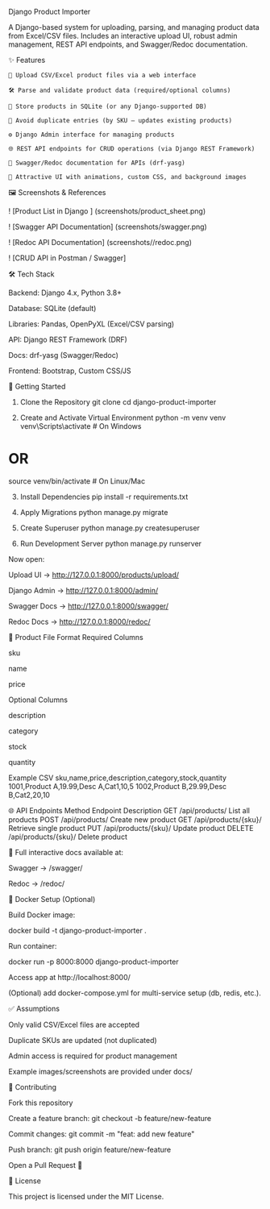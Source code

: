 Django Product Importer

A Django-based system for uploading, parsing, and managing product data from Excel/CSV files.
Includes an interactive upload UI, robust admin management, REST API endpoints, and Swagger/Redoc documentation.

✨ Features

    📂 Upload CSV/Excel product files via a web interface

    🛠️ Parse and validate product data (required/optional columns)

    💾 Store products in SQLite (or any Django-supported DB)

    🔄 Avoid duplicate entries (by SKU — updates existing products)

    ⚙️ Django Admin interface for managing products

    🌐 REST API endpoints for CRUD operations (via Django REST Framework)

    📖 Swagger/Redoc documentation for APIs (drf-yasg)

    🎨 Attractive UI with animations, custom CSS, and background images

🖼️ Screenshots & References


! [Product List in Django ] (screenshots/product_sheet.png)


! [Swagger API Documentation] (screenshots/swagger.png)


! [Redoc API Documentation] (screenshots//redoc.png)


! [CRUD API in Postman / Swagger] 


🛠 Tech Stack

Backend: Django 4.x, Python 3.8+

Database: SQLite (default)

Libraries: Pandas, OpenPyXL (Excel/CSV parsing)

API: Django REST Framework (DRF)

Docs: drf-yasg (Swagger/Redoc)

Frontend: Bootstrap, Custom CSS/JS

🚀 Getting Started
1. Clone the Repository
git clone <your-repo-url>
cd django-product-importer

2. Create and Activate Virtual Environment
python -m venv venv
venv\Scripts\activate   # On Windows
# OR
source venv/bin/activate  # On Linux/Mac

3. Install Dependencies
pip install -r requirements.txt

4. Apply Migrations
python manage.py migrate

5. Create Superuser
python manage.py createsuperuser

6. Run Development Server
python manage.py runserver


Now open:

Upload UI → http://127.0.0.1:8000/products/upload/

Django Admin → http://127.0.0.1:8000/admin/

Swagger Docs → http://127.0.0.1:8000/swagger/

Redoc Docs → http://127.0.0.1:8000/redoc/

📂 Product File Format
Required Columns

sku

name

price

Optional Columns

description

category

stock

quantity

Example CSV
sku,name,price,description,category,stock,quantity
1001,Product A,19.99,Desc A,Cat1,10,5
1002,Product B,29.99,Desc B,Cat2,20,10

🌐 API Endpoints
Method	Endpoint	Description
GET	/api/products/	List all products
POST	/api/products/	Create new product
GET	/api/products/{sku}/	Retrieve single product
PUT	/api/products/{sku}/	Update product
DELETE	/api/products/{sku}/	Delete product

📌 Full interactive docs available at:

Swagger → /swagger/

Redoc → /redoc/

🐳 Docker Setup (Optional)

Build Docker image:

docker build -t django-product-importer .


Run container:

docker run -p 8000:8000 django-product-importer


Access app at http://localhost:8000/

(Optional) add docker-compose.yml for multi-service setup (db, redis, etc.).

✅ Assumptions

Only valid CSV/Excel files are accepted

Duplicate SKUs are updated (not duplicated)

Admin access is required for product management

Example images/screenshots are provided under docs/

🤝 Contributing

Fork this repository

Create a feature branch: git checkout -b feature/new-feature

Commit changes: git commit -m "feat: add new feature"

Push branch: git push origin feature/new-feature

Open a Pull Request 🎉

📜 License

This project is licensed under the MIT License.